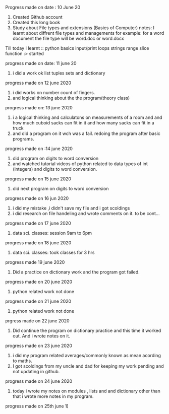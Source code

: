 Progress made on date : 10 June 20
1) Created Github account
2) Created this long book
3) Study about File types and extensions (Basics of Computer)
  notes:
        I learnt about diffrent file types and managements 
        for example: for a word document the file type will be 
        word.doc or word.docx  
            
Till today I learnt ::
        python basics
        input/print
        loops
        strings
        range
        slice
        function :> started
 
 
 
 
 progress made on date: 11 june 20
 1) i did a work ok list tuples sets and dictionary
 
 progress made on 12 june 2020
 1) i did works on number count of fingers.
 2) and logical thinking about the the program(theory class) 

progress made on: 13 june 2020
1) i a logical thinking and calculatons on measurements of a room and and how 
 much cuboid sacks can fit in it and how many sacks can fit 
 in a truck
2) and did a program on it wch was a fail.
 redoing the program after basic programs.
 
 progress made on :14 june 2020
 1) did program on digits to word conversion 
 2) and watched tutorial videos of python related to
  data types of int (integers) and digits to word conversion.
   
   progress made on 15 june 2020
  1) did next program on digits to word conversion
   
   progress made on 16 jun 2020
   1) i did my mistake ,i didn't
   save my file and i got scoldings
   2) i did research on file handeling and wrote 
    comments on it. to be cont...
    
   progress made on 17 june 2020
   1) data sci. classes: session 9am to 6pm 
   
   progress made on 18 june 2020
   1) data sci. classes: took classes for 3 hrs
    
   progress made 19 june 2020
   1) Did a practice on dictionary work and 
   the program got failed.
   
   progress made on 20 june 2020
   1) python related work not done 
   
   progress made on 21 june 2020
   1) python related work not done 
   
   prgress made on 22 june 2020
   1) Did continue the program on dictionary practice and
   this time it worked out. And i wrote notes on it.
   
   progress made on 23 june 2020
   1) i did my program related averages/commonly known as 
     mean acording to maths.
   2) I got scoldings from my uncle and dad for keeping
    my work pending and not updating in github.
  
   progress made on 24 june 2020 
   1) today i wrote my notes on modules , lists and
    and dictionary other than that i wrote more notes in my program.
    
   progress made on 25th june 
   1)       